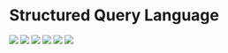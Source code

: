 # Structured Query Language

<img src="https://github.com/ijoseff/Notes-IV/blob/master/1.jpg?raw=true" />

<img src="https://github.com/ijoseff/Notes-IV/blob/master/2.jpg?raw=true" />

<img src="https://github.com/ijoseff/Notes-IV/blob/master/3.jpg?raw=true" />

<img src="https://github.com/ijoseff/Notes-IV/blob/master/4.jpg?raw=true" />

<img src="https://github.com/ijoseff/Notes-IV/blob/master/5.jpg?raw=true" />

<img src="https://github.com/ijoseff/Notes-IV/blob/master/6.jpg?raw=true" />
